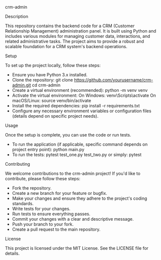 crm-admin

Description

This repository contains the backend code for a CRM (Customer Relationship Management) administration panel. It is built using Python and includes various modules for managing customer data, interactions, and related administrative tasks. The project aims to provide a robust and scalable foundation for a CRM system's backend operations.

Setup

To set up the project locally, follow these steps:

- Ensure you have Python 3.x installed.
- Clone the repository:
git clone https://github.com/yourusername/crm-admin.git
cd crm-admin
- Create a virtual environment (recommended):
python -m venv venv
- Activate the virtual environment:
On Windows: venv\Scripts\activate
On macOS/Linux: source venv/bin/activate
- Install the required dependencies:
pip install -r requirements.txt
- Configure any necessary environment variables or configuration files (details depend on specific project needs).

Usage

Once the setup is complete, you can use the code or run tests.

- To run the application (if applicable, specific command depends on project entry point):
python main.py
- To run the tests:
pytest test_one.py test_two.py
or simply:
pytest

Contributing

We welcome contributions to the crm-admin project! If you'd like to contribute, please follow these steps:

- Fork the repository.
- Create a new branch for your feature or bugfix.
- Make your changes and ensure they adhere to the project's coding standards.
- Write tests for your changes.
- Run tests to ensure everything passes.
- Commit your changes with a clear and descriptive message.
- Push your branch to your fork.
- Create a pull request to the main repository.

License

This project is licensed under the MIT License. See the LICENSE file for details.
